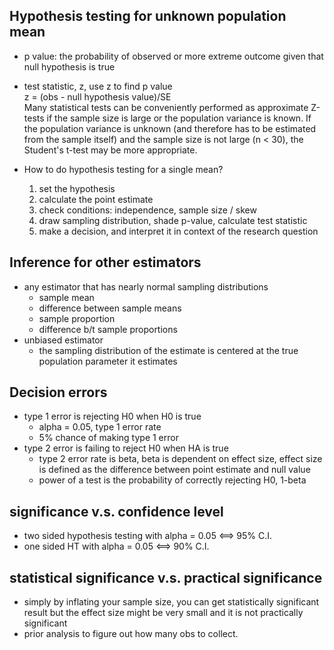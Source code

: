 ## Hypothesis testing for unknown population mean
* p value: the probability of observed or more extreme outcome given that
null hypothesis is true  
* test statistic, z, use z to find p value  
z = (obs - null hypothesis value)/SE   
Many statistical tests can be conveniently performed as approximate 
Z-tests if the sample size is large or the population variance is known. 
If the population variance is unknown (and therefore has to be estimated 
from the sample itself) and the sample size is not large (n < 30), 
the Student's t-test may be more appropriate.

* How to do hypothesis testing for a single mean?
    1. set the hypothesis
    1. calculate the point estimate 
    1. check conditions: independence, sample size / skew
    1. draw sampling distribution, shade p-value, calculate test statistic
    1. make a decision, and interpret it in context of the research question
    
## Inference for other estimators 
* any estimator that has nearly normal sampling distributions
    * sample mean
    * difference between sample means
    * sample proportion 
    * difference b/t sample proportions 
* unbiased estimator 
    * the sampling distribution of the estimate is centered at the true 
    population parameter it estimates 

## Decision errors
* type 1 error is rejecting H0 when H0 is true
    * alpha = 0.05, type 1 error rate 
    * 5% chance of making type 1 error 
* type 2 error is failing to reject H0 when HA is true
    * type 2 error rate is beta, beta is dependent on effect size, 
    effect size is defined as the difference between point estimate and null value
    * power of a test is the probability of correctly rejecting H0, 1-beta
    
## significance v.s. confidence level 
* two sided hypothesis testing with alpha = 0.05 <==> 95% C.I.
* one sided HT with alpha = 0.05 <==> 90% C.I.

## statistical significance v.s. practical significance
* simply by inflating your sample size, you can get statistically significant
result but the effect size might be very small and it is not practically significant
* prior analysis to figure out how many obs to collect. 






    
